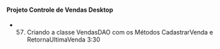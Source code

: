 #### Projeto Controle de Vendas Desktop


+ 57. Criando a classe VendasDAO com os Métodos CadastrarVenda e RetornaUltimaVenda 3:30



